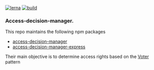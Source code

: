 [![lerna](https://img.shields.io/badge/maintained%20with-lerna-cc00ff.svg)](https://lerna.js.org/) [![build](https://img.shields.io/travis/wizeline/access-decision-manager/master.svg)](https://travis-ci.org/wizeline/access-decision-manager)

### Access-decision-manager.

This repo maintains the following npm packages

- [access-decision-manager](https://github.com/wizeline/access-decision-manager/tree/master/packages/access-decision-manager)
- [access-decision-manager-express](https://github.com/wizeline/access-decision-manager/tree/master/packages/access-decision-manager-express)

Their main objective is to determine access rights based on the [Voter](https://symfony.com/doc/current/security/voters.html) pattern
